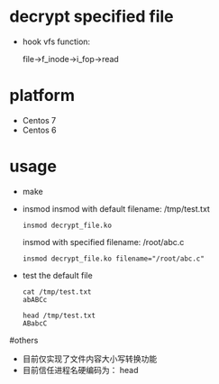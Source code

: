 # decrypt specified file
- hook vfs function:

	file->f_inode->i_fop->read

# platform
- Centos 7
- Centos 6

# usage
- make
- insmod
	insmod with default filename: /tmp/test.txt

	`insmod decrypt_file.ko`

	insmod with specified filename: /root/abc.c

	`insmod decrypt_file.ko filename="/root/abc.c"`

- test the default file

	```
	cat /tmp/test.txt
	abABCc
	
	head /tmp/test.txt
	ABabcC
	
	```

#others
- 目前仅实现了文件内容大小写转换功能
- 目前信任进程名硬编码为： head

